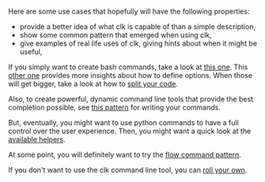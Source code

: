 Here are some use cases that hopefully will have the following properties:

-   provide a better idea of what clk is capable of than a simple description,
-   show some common pattern that emerged when using clk,
-   give examples of real life uses of clk, giving hints about when it might be useful,

If you simply want to create bash commands, take a look at [this one](bash_command.md). This [other one](bash_command_use_option.md) provides more insights about how to define options. When those will get bigger, take a look at how to [split your code](bash_command_import.md).

Also, to create powerful, dynamic command line tools that provide the best completion possible, see [this pattern](dynamic_parameters_and_exposed_class.md) for writing your commands.

But, eventually, you might want to use python commands to have a full control over the user experience. Then, you might want a quick look at the [available helpers](lib.md).

At some point, you will definitely want to try the [flow command pattern](flow_options.md).

If you don't want to use the clk command line tool, you can [roll your own](rolling_your_own.md).